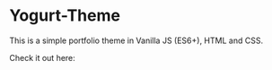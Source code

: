 # Yogurt-Theme
This is a simple portfolio theme in Vanilla JS (ES6+), HTML and CSS.

Check it out here:
```
```